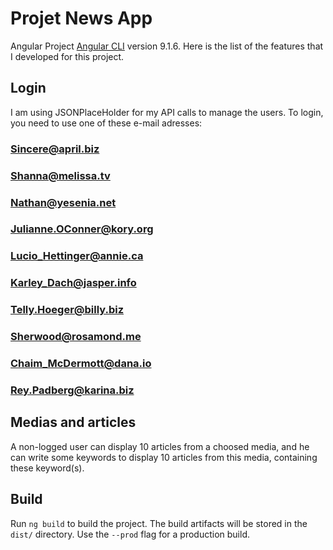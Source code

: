 # Projet News App

Angular Project [Angular CLI](https://github.com/angular/angular-cli) version 9.1.6.
Here is the list of the features that I developed for this project.

## Login

I am using JSONPlaceHolder for my API calls to manage the users. 
To login, you need to use one of these e-mail adresses: 

### Sincere@april.biz
### Shanna@melissa.tv
### Nathan@yesenia.net
### Julianne.OConner@kory.org
### Lucio_Hettinger@annie.ca
### Karley_Dach@jasper.info
### Telly.Hoeger@billy.biz
### Sherwood@rosamond.me
### Chaim_McDermott@dana.io
### Rey.Padberg@karina.biz

## Medias and articles

A non-logged user can display 10 articles from a choosed media, and he can write some keywords to display 10 articles from this media, containing these keyword(s).

## Build

Run `ng build` to build the project. The build artifacts will be stored in the `dist/` directory. Use the `--prod` flag for a production build.

